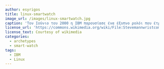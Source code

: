 ```yaml
---
author: esyrigos
title: linux-smartwatch
image_url: /images/linux-smartwatch.jpg
caption: 'Τον Ιούνιο του 2000 η ΙΒΜ παρουσίασε ένα έξυπνο ρολόι που έτρεχε Linux. H διάρκεια της μπαταρίας κρατούσε 6 ώρες. Η διάδραση γινόταν με ειδικά κουμπιά.'
license_url: 'https://commons.wikimedia.org/wiki/File:Stevemannwristcomp.jpg'
license_text: Courtesy of wikimedia
categories:
  - archetypes
  - smart-watch
tags:
  - ΙΒΜ
  - Linux
---
```

